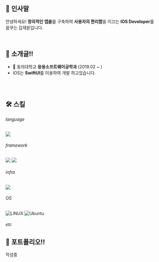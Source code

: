 ## 👋 인사말
<p align='left'>
  안녕하세요! <b>창의적인 앱을</b>를 구축하여 <b>사용자의 편리함</b>을 이끄는 <b>IOS Developer</b>를 꿈꾸는 김재윤입니다.
</p>
<br/>

## 👯 소개글!!
<div>
  <ul>
    <li> 🏫 동의대학교 <b>응용소프트웨어공학과</b> (2019.02 ~ )</li>
    <li> IOS는 <b>SwiftUI</b>를 이용하여 개발 하고있습니다.</li>
  </ul>
  <br><br>
</div>

## 🛠️ 스킬
###### language
<p>
 <img src="https://img.shields.io/badge/Swift-F05138?style=flat-square&logo=Swift&logoColor=white"/>
</p>

###### framework
<p>
  <img src="https://img.shields.io/badge/SwiftUI-F05138?style=flat-square&logo=Swift&logoColor=white"/>
  <img src="https://img.shields.io/badge/UIKIT-F05138?style=flat-square&logo=Swift&logoColor=white"/>
</p>

###### infra
<p>
  <img src="https://img.shields.io/badge/docker-%230db7ed.svg?style=for-the-badge&logo=docker&logoColor=white"> 
</p>

###### OS
<p>
  
  <img alt="LINUX" src="https://img.shields.io/badge/Linux-FCC624?style=flat-square&logo=linux&logoColor=black" />
  <img alt="Ubuntu" src="https://img.shields.io/badge/Ubuntu-E95420?style=flat-square&logo=ubuntu&logoColor=white" />
</p>

###### etc
<p>
 
</p>

## 🎯 포트폴리오!!
<p>
  작성중
</p>
